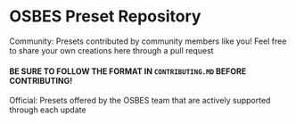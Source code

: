# OSBES Preset Repository

Community: Presets contributed by community members like you! Feel free to share your own creations here through a pull request

#### BE SURE TO FOLLOW THE FORMAT IN `CONTRIBUTING.MD` BEFORE CONTRIBUTING!

Official: Presets offered by the OSBES team that are actively supported through each update

